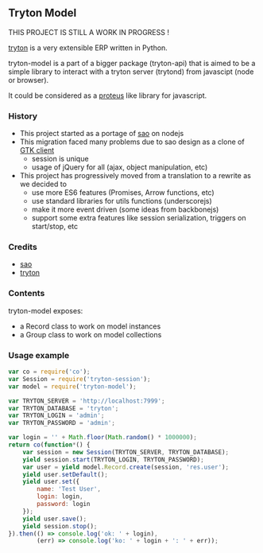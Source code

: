 ## Tryton Model

THIS PROJECT IS STILL A WORK IN PROGRESS !

[tryton](http://www.tryton.org/) is a very extensible ERP written in Python.

tryton-model is a part of a bigger package (tryton-api) that is aimed
to be a simple library to interact with a tryton server (trytond) from javascipt (node or browser).

It could be considered as a [proteus](https://github.com/tryton/proteus) like library for javascript.

### History

- This project started as a portage of [sao](https://github.com/tryton/sao) on nodejs
- This migration faced many problems due to sao design as a clone of [GTK client](https://github.com/tryton/tryton)
    - session is unique
    - usage of jQuery for all (ajax, object manipulation, etc)
- This project has progressively moved from a translation to a rewrite as we decided to
    - use more ES6 features (Promises, Arrow functions, etc)
    - use standard libraries for utils functions (underscorejs)
    - make it more event driven (some ideas from backbonejs)
    - support some extra features like session serialization, triggers on start/stop, etc

### Credits

- [sao](https://github.com/tryton/sao)
- [tryton](https://github.com/tryton/tryton)

### Contents

tryton-model exposes:
- a Record class to work on model instances
- a Group class to work on model collections

### Usage example

```javascript
var co = require('co');
var Session = require('tryton-session');
var model = require('tryton-model');

var TRYTON_SERVER = 'http://localhost:7999';
var TRYTON_DATABASE = 'tryton';
var TRYTON_LOGIN = 'admin';
var TRYTON_PASSWORD = 'admin';

var login = '' + Math.floor(Math.random() * 1000000);
return co(function*() {
    var session = new Session(TRYTON_SERVER, TRYTON_DATABASE);
    yield session.start(TRYTON_LOGIN, TRYTON_PASSWORD);
    var user = yield model.Record.create(session, 'res.user');
    yield user.setDefault();
    yield user.set({
        name: 'Test User',
        login: login,
        password: login
    });
    yield user.save();
    yield session.stop();
}).then(() => console.log('ok: ' + login),
        (err) => console.log('ko: ' + login + ': ' + err));
```
